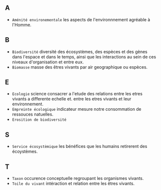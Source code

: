 ## A

* `Aménité environementale` les aspects de l'environnnement agréable à l'Homme.

## B

* `Biodiversité` diversité des écosystèmes, des espèces et des gènes dans l'espace et dans le temps, ainsi que les interactions au sein de ces niveaux d'organisation et entre eux.
* `Biomasse` masse des êtres vivants par air geographique ou espèces.

## E

* `Ecologie` science consacrer a l'etude des relations entre les etres vivants a differente echelle et. entre les etres vivants et leur environnement.
* `Empreinte écologique` indicateur mesure notre consommation de ressouces natuelles.
* `Erosition de biodiversité`

## S 

* `Service écosystèmique` les bénéfices que les humains retirerent des écoystèmes.

## T

* `Taxon` occurence conceptuelle regroupant les organismes vivants.
* `Toile du vivant` intéraction et relation entre les êtres vivants.
